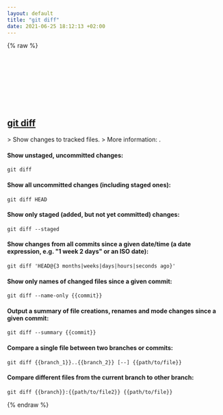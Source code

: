 ```yaml
---
layout: default
title: "git diff"
date: 2021-06-25 18:12:13 +02:00
---
```

{% raw %}
<h2 id="git-diff">
  <a href="/en/common/git-diff.html">git diff</a> <a href="#git-diff"><svg class="icon">
    <use href="/assets/images/unicode_sprite.svg#link" />
  </svg></a>
</h2>
> Show changes to tracked files.
> More information: <https://git-scm.com/docs/git-diff>.

#### Show unstaged, uncommitted changes:
```shell
git diff
```
#### Show all uncommitted changes (including staged ones):
```shell
git diff HEAD
```
#### Show only staged (added, but not yet committed) changes:
```shell
git diff --staged
```
#### Show changes from all commits since a given date/time (a date expression, e.g. "1 week 2 days" or an ISO date):
```shell
git diff 'HEAD@{3 months|weeks|days|hours|seconds ago}'
```
#### Show only names of changed files since a given commit:
```shell
git diff --name-only {{commit}}
```
#### Output a summary of file creations, renames and mode changes since a given commit:
```shell
git diff --summary {{commit}}
```
#### Compare a single file between two branches or commits:
```shell
git diff {{branch_1}}..{{branch_2}} [--] {{path/to/file}}
```
#### Compare different files from the current branch to other branch:
```shell
git diff {{branch}}:{{path/to/file2}} {{path/to/file}}
```
{% endraw %}